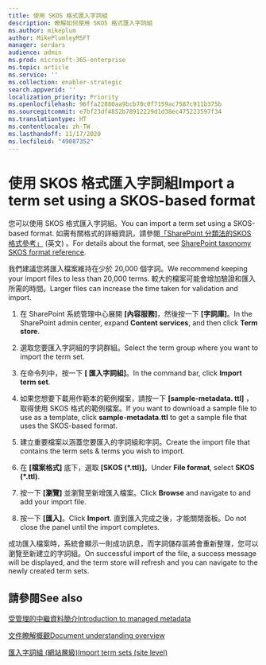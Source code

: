 ```yaml
---
title: 使用 SKOS 格式匯入字詞組
description: 瞭解如何使用 SKOS 格式匯入字詞組
ms.author: mikeplum
author: MikePlumleyMSFT
manager: serdars
audience: admin
ms.prod: microsoft-365-enterprise
ms.topic: article
ms.service: ''
ms.collection: enabler-strategic
search.appverid: ''
localization_priority: Priority
ms.openlocfilehash: 96ffa22880aa9bcb70c0f7159ac7587c911b375b
ms.sourcegitcommit: e7bf23df4852b78912229d1d38ec475223597f34
ms.translationtype: HT
ms.contentlocale: zh-TW
ms.lasthandoff: 11/17/2020
ms.locfileid: "49087352"
---
```

# <a name="import-a-term-set-using-a-skos-based-format"></a><span data-ttu-id="6b2f9-103">使用 SKOS 格式匯入字詞組</span><span class="sxs-lookup"><span data-stu-id="6b2f9-103">Import a term set using a SKOS-based format</span></span>

<span data-ttu-id="6b2f9-104">您可以使用 SKOS 格式匯入字詞組。</span><span class="sxs-lookup"><span data-stu-id="6b2f9-104">You can import a term set using a SKOS-based format.</span></span> <span data-ttu-id="6b2f9-105">如需有關格式的詳細資訊，請參閱[「SharePoint 分類法的SKOS 格式參考」](skos-format-reference.md) (英文) 。</span><span class="sxs-lookup"><span data-stu-id="6b2f9-105">For details about the format, see [SharePoint taxonomy SKOS format reference](skos-format-reference.md).</span></span>

<span data-ttu-id="6b2f9-106">我們建議您將匯入檔案維持在少於 20,000 個字詞。</span><span class="sxs-lookup"><span data-stu-id="6b2f9-106">We recommend keeping your import files to less than 20,000 terms.</span></span> <span data-ttu-id="6b2f9-107">較大的檔案可能會增加驗證和匯入所需的時間。</span><span class="sxs-lookup"><span data-stu-id="6b2f9-107">Larger files can increase the time taken for validation and import.</span></span>

1. <span data-ttu-id="6b2f9-108">在 SharePoint 系統管理中心展開 **[內容服務]**，然後按一下 **[字詞庫]**。</span><span class="sxs-lookup"><span data-stu-id="6b2f9-108">In the SharePoint admin center, expand **Content services**, and then click **Term store**.</span></span>

2. <span data-ttu-id="6b2f9-109">選取您要匯入字詞組的字詞群組。</span><span class="sxs-lookup"><span data-stu-id="6b2f9-109">Select the term group where you want to import the term set.</span></span>

3. <span data-ttu-id="6b2f9-110">在命令列中，按一下 **[ 匯入字詞組]**。</span><span class="sxs-lookup"><span data-stu-id="6b2f9-110">In the command bar, click **Import term set**.</span></span>
 
4.  <span data-ttu-id="6b2f9-111">如果您想要下載用作範本的範例檔案，請按一下 **[sample-metadata. ttl]** ，取得使用 SKOS 格式的範例檔案。</span><span class="sxs-lookup"><span data-stu-id="6b2f9-111">If you want to download a sample file to use as a template, click **sample-metadata.ttl** to get a sample file that uses the SKOS-based format.</span></span>
 
5.  <span data-ttu-id="6b2f9-112">建立重要檔案以涵蓋您要匯入的字詞組和字詞。</span><span class="sxs-lookup"><span data-stu-id="6b2f9-112">Create the import file that contains the term sets & terms you wish to import.</span></span>

6.  <span data-ttu-id="6b2f9-113">在 **[檔案格式]** 底下，選取 **[SKOS (\*.ttl)]**。</span><span class="sxs-lookup"><span data-stu-id="6b2f9-113">Under **File format**, select **SKOS (\*.ttl)**.</span></span>

7.  <span data-ttu-id="6b2f9-114">按一下 **[瀏覽]** 並瀏覽至新增匯入檔案。</span><span class="sxs-lookup"><span data-stu-id="6b2f9-114">Click **Browse** and navigate to and add your import file.</span></span>

8.  <span data-ttu-id="6b2f9-115">按一下 **[匯入]**。</span><span class="sxs-lookup"><span data-stu-id="6b2f9-115">Click **Import**.</span></span> <span data-ttu-id="6b2f9-116">直到匯入完成之後，才能關閉面板。</span><span class="sxs-lookup"><span data-stu-id="6b2f9-116">Do not close the panel until the import completes.</span></span>

<span data-ttu-id="6b2f9-117">成功匯入檔案時，系統會顯示一則成功訊息，而字詞儲存區將會重新整理，您可以瀏覽至新建立的字詞組。</span><span class="sxs-lookup"><span data-stu-id="6b2f9-117">On successful import of the file, a success message will be displayed, and the term store will refresh and you can navigate to the newly created term sets.</span></span>

## <a name="see-also"></a><span data-ttu-id="6b2f9-118">請參閱</span><span class="sxs-lookup"><span data-stu-id="6b2f9-118">See also</span></span>

[<span data-ttu-id="6b2f9-119">受管理的中繼資料簡介</span><span class="sxs-lookup"><span data-stu-id="6b2f9-119">Introduction to managed metadata</span></span>](https://docs.microsoft.com/sharepoint/managed-metadata)

[<span data-ttu-id="6b2f9-120">文件瞭解概觀</span><span class="sxs-lookup"><span data-stu-id="6b2f9-120">Document understanding overview</span></span>](document-understanding-overview.md)

[<span data-ttu-id="6b2f9-121">匯入字詞組 (網站層級)</span><span class="sxs-lookup"><span data-stu-id="6b2f9-121">Import term sets (site level)</span></span>](https://support.microsoft.com/office/168fbc86-7fce-4288-9a1f-b83fc3921c18)